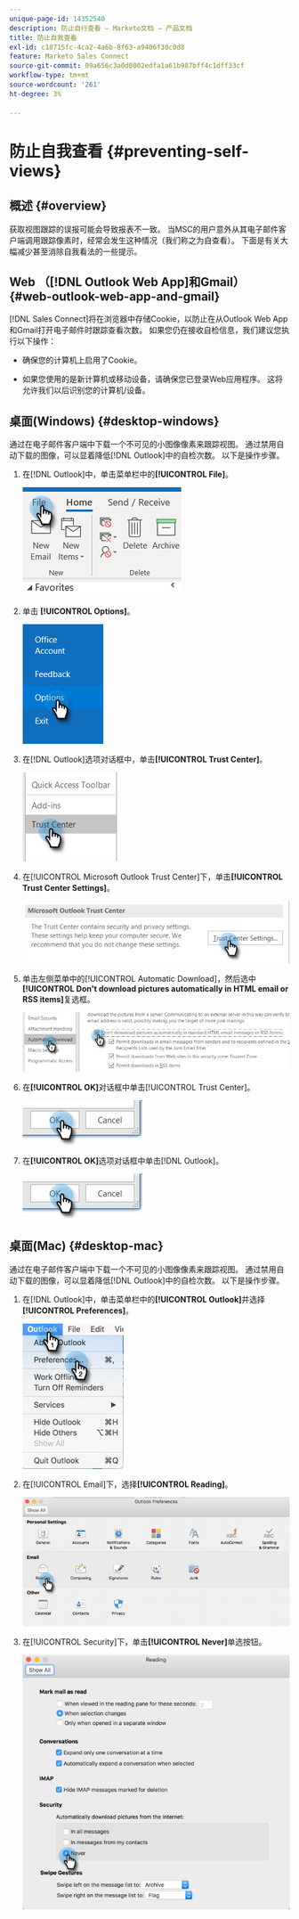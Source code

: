 ```yaml
---
unique-page-id: 14352540
description: 防止自行查看 — Marketo文档 — 产品文档
title: 防止自我查看
exl-id: c18715fc-4ca2-4a6b-8f63-a9406f30c0d8
feature: Marketo Sales Connect
source-git-commit: 09a656c3a0d0002edfa1a61b987bff4c1dff33cf
workflow-type: tm+mt
source-wordcount: '261'
ht-degree: 3%

---
```


# 防止自我查看 {#preventing-self-views}

## 概述 {#overview}

获取视图跟踪的误报可能会导致报表不一致。 当MSC的用户意外从其电子邮件客户端调用跟踪像素时，经常会发生这种情况（我们称之为自查看）。 下面是有关大幅减少甚至消除自我看法的一些提示。

## Web （[!DNL Outlook Web App]和Gmail） {#web-outlook-web-app-and-gmail}

[!DNL Sales Connect]将在浏览器中存储Cookie，以防止在从Outlook Web App和Gmail打开电子邮件时跟踪查看次数。 如果您仍在接收自检信息，我们建议您执行以下操作：

* 确保您的计算机上启用了Cookie。

* 如果您使用的是新计算机或移动设备，请确保您已登录Web应用程序。 这将允许我们以后识别您的计算机/设备。

## 桌面(Windows) {#desktop-windows}

通过在电子邮件客户端中下载一个不可见的小图像像素来跟踪视图。 通过禁用自动下载的图像，可以显着降低[!DNL Outlook]中的自检次数。 以下是操作步骤。

1. 在[!DNL Outlook]中，单击菜单栏中的&#x200B;**[!UICONTROL File]**。

   ![](assets/win-1.png)

1. 单击 **[!UICONTROL Options]**。

   ![](assets/win-2.png)

1. 在[!DNL Outlook]选项对话框中，单击&#x200B;**[!UICONTROL Trust Center]**。

   ![](assets/win-3.png)

1. 在[!UICONTROL Microsoft Outlook Trust Center]下，单击&#x200B;**[!UICONTROL Trust Center Settings]**。

   ![](assets/win-4.png)

1. 单击左侧菜单中的[!UICONTROL Automatic Download]，然后选中&#x200B;**[!UICONTROL Don't download pictures automatically in HTML email or RSS items]**&#x200B;复选框。

   ![](assets/win-5.png)

1. 在&#x200B;**[!UICONTROL OK]**&#x200B;对话框中单击[!UICONTROL Trust Center]。

   ![](assets/win-6.png)

1. 在&#x200B;**[!UICONTROL OK]**&#x200B;选项对话框中单击[!DNL Outlook]。

   ![](assets/win-6.png)

## 桌面(Mac) {#desktop-mac}

通过在电子邮件客户端中下载一个不可见的小图像像素来跟踪视图。 通过禁用自动下载的图像，可以显着降低[!DNL Outlook]中的自检次数。 以下是操作步骤。

1. 在[!DNL Outlook]中，单击菜单栏中的&#x200B;**[!UICONTROL Outlook]**&#x200B;并选择&#x200B;**[!UICONTROL Preferences]**。

   ![](assets/mac-1.png)

1. 在[!UICONTROL Email]下，选择&#x200B;**[!UICONTROL Reading]**。

   ![](assets/mac-2.png)

1. 在[!UICONTROL Security]下，单击&#x200B;**[!UICONTROL Never]**&#x200B;单选按钮。

   ![](assets/mac-3.png)
